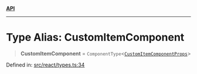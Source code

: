 [**API**](../../API.md)

***

# Type Alias: CustomItemComponent

> **CustomItemComponent** = `ComponentType`\<[`CustomItemComponentProps`](../interfaces/CustomItemComponentProps.md)\>

Defined in: [src/react/types.ts:34](https://github.com/inokawa/virtua/blob/fdee6d1c4b2d37018e8c4a4e965e41b663c51047/src/react/types.ts#L34)
